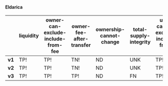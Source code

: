 #### Eldarica
|        | liquidity                            | owner-can-exclude-include-from-fee   | owner-fee-after-transfer             | ownership-cannot-change              | total-supply-integrity               | user-cannot-exclude-include-from-fee | validate-transfer-diff-o-s-r         | validate-transfer-same-o-r           | validate-transfer-same-o-s           | validate-transfer-same-o-s-r         | validate-transfer-same-s-r           |
|--------|--------------------------------------|--------------------------------------|--------------------------------------|--------------------------------------|--------------------------------------|--------------------------------------|--------------------------------------|--------------------------------------|--------------------------------------|--------------------------------------|--------------------------------------|
| **v1** | TP!                                  | TP!                                  | TN!                                  | ND                                   | UNK                                  | TP!                                  | TN                                   | TN                                   | UNK                                  | UNK                                  | TN                                   |
| **v2** | TP!                                  | TP!                                  | TN!                                  | ND                                   | UNK                                  | TP!                                  | TP!                                  | TP!                                  | TP!                                  | TP!                                  | TP!                                  |
| **v3** | TP!                                  | TP!                                  | TP!                                  | ND                                   | FN                                   | TP!                                  | TP!                                  | TP!                                  | TP!                                  | TP!                                  | TP!                                  |
 

